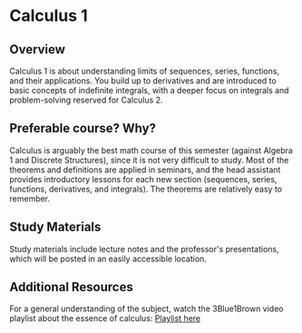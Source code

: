 # Calculus 1

## Overview
Calculus 1 is about understanding limits of sequences, series, functions, and their applications. You build up to derivatives and are introduced to basic concepts of indefinite integrals, with a deeper focus on integrals and problem-solving reserved for Calculus 2.

## Preferable course? Why?
Calculus is arguably the best math course of this semester (against Algebra 1 and Discrete Structures), since it is not very difficult to study. Most of the theorems and definitions are applied in seminars, and the head assistant provides introductory lessons for each new section (sequences, series, functions, derivatives, and integrals). The theorems are relatively easy to remember.

## Study Materials
Study materials include lecture notes and the professor's presentations, which will be posted in an easily accessible location.

## Additional Resources
For a general understanding of the subject, watch the 3Blue1Brown video playlist about the essence of calculus: [Playlist here](https://youtu.be/WUvTyaaNkzM?si=xIQ7rKAmK9ZT_GhM)
